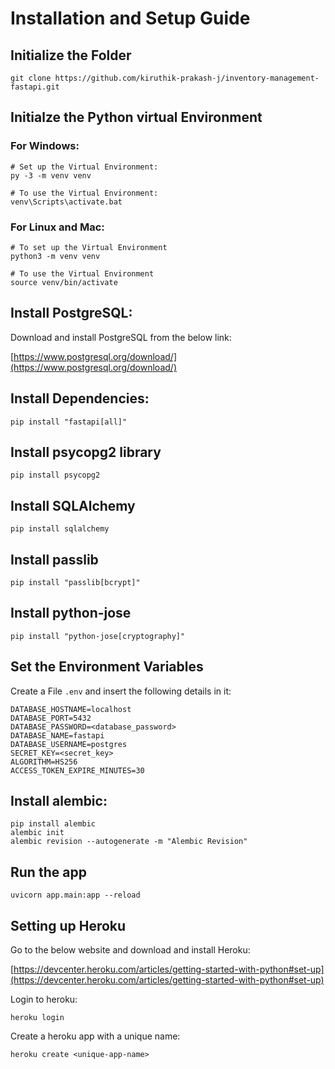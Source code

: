 # Installation and Setup Guide


## Initialize the Folder
```
git clone https://github.com/kiruthik-prakash-j/inventory-management-fastapi.git
```

## Initialze the Python virtual Environment

### For Windows:
```
# Set up the Virtual Environment:
py -3 -m venv venv

# To use the Virtual Environment:
venv\Scripts\activate.bat
```

### For Linux and Mac:
```
# To set up the Virtual Environment
python3 -m venv venv

# To use the Virtual Environment
source venv/bin/activate
```

## Install PostgreSQL:

Download and install PostgreSQL from the below link:

[https://www.postgresql.org/download/](https://www.postgresql.org/download/)


## Install Dependencies:
```
pip install "fastapi[all]"
```

## Install psycopg2 library
```
pip install psycopg2
```

## Install SQLAlchemy
```
pip install sqlalchemy
```

## Install passlib
```
pip install "passlib[bcrypt]"
```

## Install python-jose
```
pip install "python-jose[cryptography]"
```

## Set the Environment Variables

Create a File `.env` and insert the following details in it:
```
DATABASE_HOSTNAME=localhost
DATABASE_PORT=5432
DATABASE_PASSWORD=<database_password>
DATABASE_NAME=fastapi
DATABASE_USERNAME=postgres
SECRET_KEY=<secret_key>
ALGORITHM=HS256
ACCESS_TOKEN_EXPIRE_MINUTES=30

```

## Install alembic:

```
pip install alembic
alembic init
alembic revision --autogenerate -m "Alembic Revision"
```

## Run the app
```
uvicorn app.main:app --reload
```

## Setting up Heroku

Go to the below website and download and install Heroku:

[https://devcenter.heroku.com/articles/getting-started-with-python#set-up](https://devcenter.heroku.com/articles/getting-started-with-python#set-up)

Login to heroku:
```
heroku login
```

Create a heroku app with a unique name:
```
heroku create <unique-app-name>
```
